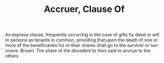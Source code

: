 ---
title: Accruer, Clause Of
letter: A
permalink: "/definitions/bld-accruer-clause-of.html"
body: An express clause, frequently occurring in the case of gifts hy deed or will
  to persons as tenants in common, providing that upon the death of one or more of
  the beneficiaries his or their shares shall go to the survivor or sur-vivore. Brown.
  The share of the decedent to then said to accrue to the others
published_at: '2018-07-07'
source: Black's Law Dictionary 2nd Ed (1910)
layout: post
---